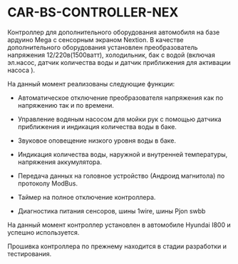 # CAR-BS-CONTROLLER-NEX

Контроллер для дополнительного оборудования автомобиля на базе ардуино Mega  c сенсорным экраном Nextion. В качестве дополнительного оборудования установлен преобразователь напряжения 12/220в(1500ватт), холодильник, бак с водой (включая эл.насос, датчик количества воды и датчик приближения для активации насоса ). 

На данный момент реализованы следующие функции: 

- Автоматическое отключение преобразователя напряжения как по напряжению так и по времени.

- Управление водяным насосом для мойки рук с помощью датчика приближения и индикация количества воды в баке.

- Звуковое оповещение низкого уровня воды в баке.

- Индикация  количества воды, наружной и внутренней температуры, напряжения аккумулятора. 

- Передача данных на головное устройство (Андроид магнитола) по протоколу ModBus.

- Таймер на полное отключение контроллера.

- Диагностика питания сенсоров, шины 1wire, шины Pjon swbb

  

На данный момент контроллер установлен в автомобиле Hyundai I800 и успешно используется.

Прошивка контроллера  по прежнему находится в стадии разработки и тестирования.
